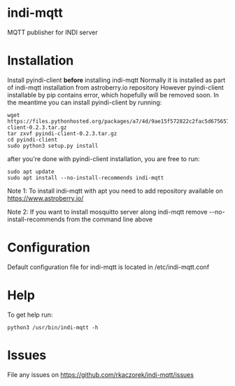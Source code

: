 # indi-mqtt
MQTT publisher for INDI server

# Installation
Install pyindi-client **before** installing indi-mqtt
Normally it is installed as part of indi-mqtt installation from astroberry.io repository
However pyindi-client installable by pip contains error, which hopefully will be removed
soon. In the meantime you can install pyindi-client by running:
```
wget https://files.pythonhosted.org/packages/a7/4d/9ae15f572822c2fac5d6756570b205bdf578c80be24e274947ac74962873/pyindi-client-0.2.3.tar.gz
tar zxvf pyindi-client-0.2.3.tar.gz
cd pyindi-client
sudo python3 setup.py install
```

after you're done with pyindi-client installation, you are free to run:
```
sudo apt update
sudo apt install --no-install-recommends indi-mqtt
```

Note 1: To install indi-mqtt with apt you need to add repository available on https://www.astroberry.io/

Note 2: If you want to install mosquitto server along indi-mqtt remove --no-install-recommends from the command line above

# Configuration
Default configuration file for indi-mqtt is located in /etc/indi-mqtt.conf

# Help
To get help run:
```
python3 /usr/bin/indi-mqtt -h
```

# Issues
File any issues on https://github.com/rkaczorek/indi-mqtt/issues

